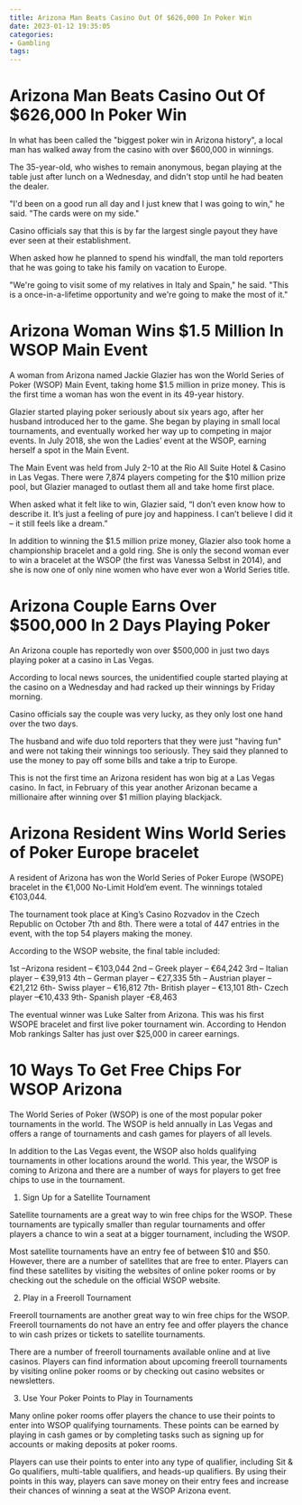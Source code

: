 ```yaml
---
title: Arizona Man Beats Casino Out Of $626,000 In Poker Win
date: 2023-01-12 19:35:05
categories:
- Gambling
tags:
---
```



#  Arizona Man Beats Casino Out Of $626,000 In Poker Win

In what has been called the "biggest poker win in Arizona history", a local man has walked away from the casino with over $600,000 in winnings.

The 35-year-old, who wishes to remain anonymous, began playing at the table just after lunch on a Wednesday, and didn't stop until he had beaten the dealer.

"I'd been on a good run all day and I just knew that I was going to win," he said. "The cards were on my side."

Casino officials say that this is by far the largest single payout they have ever seen at their establishment.

When asked how he planned to spend his windfall, the man told reporters that he was going to take his family on vacation to Europe.

"We're going to visit some of my relatives in Italy and Spain," he said. "This is a once-in-a-lifetime opportunity and we're going to make the most of it."

#  Arizona Woman Wins $1.5 Million In WSOP Main Event

A woman from Arizona named Jackie Glazier has won the World Series of Poker (WSOP) Main Event, taking home $1.5 million in prize money. This is the first time a woman has won the event in its 49-year history.

Glazier started playing poker seriously about six years ago, after her husband introduced her to the game. She began by playing in small local tournaments, and eventually worked her way up to competing in major events. In July 2018, she won the Ladies’ event at the WSOP, earning herself a spot in the Main Event.

The Main Event was held from July 2-10 at the Rio All Suite Hotel & Casino in Las Vegas. There were 7,874 players competing for the $10 million prize pool, but Glazier managed to outlast them all and take home first place.

When asked what it felt like to win, Glazier said, “I don’t even know how to describe it. It’s just a feeling of pure joy and happiness. I can’t believe I did it – it still feels like a dream.”

In addition to winning the $1.5 million prize money, Glazier also took home a championship bracelet and a gold ring. She is only the second woman ever to win a bracelet at the WSOP (the first was Vanessa Selbst in 2014), and she is now one of only nine women who have ever won a World Series title.

#  Arizona Couple Earns Over $500,000 In 2 Days Playing Poker

An Arizona couple has reportedly won over $500,000 in just two days playing poker at a casino in Las Vegas.

According to local news sources, the unidentified couple started playing at the casino on a Wednesday and had racked up their winnings by Friday morning.

Casino officials say the couple was very lucky, as they only lost one hand over the two days.

The husband and wife duo told reporters that they were just "having fun" and were not taking their winnings too seriously. They said they planned to use the money to pay off some bills and take a trip to Europe.

This is not the first time an Arizona resident has won big at a Las Vegas casino. In fact, in February of this year another Arizonan became a millionaire after winning over $1 million playing blackjack.

#  Arizona Resident Wins World Series of Poker Europe bracelet

A resident of Arizona has won the World Series of Poker Europe (WSOPE) bracelet in the €1,000 No-Limit Hold’em event. The winnings totaled €103,044.

The tournament took place at King’s Casino Rozvadov in the Czech Republic on October 7th and 8th. There were a total of 447 entries in the event, with the top 54 players making the money.

According to the WSOP website, the final table included:

1st –Arizona resident – €103,044
2nd – Greek player – €64,242
3rd – Italian player – €39,913
4th – German player – €27,335
5th – Austrian player – €21,212
6th- Swiss player – €16,812
7th- British player – €13,101
8th- Czech player –€10,433
9th- Spanish player -€8,463

The eventual winner was Luke Salter from Arizona. This was his first WSOPE bracelet and first live poker tournament win. According to Hendon Mob rankings Salter has just over $25,000 in career earnings.

#  10 Ways To Get Free Chips For WSOP Arizona

The World Series of Poker (WSOP) is one of the most popular poker tournaments in the world. The WSOP is held annually in Las Vegas and offers a range of tournaments and cash games for players of all levels.

In addition to the Las Vegas event, the WSOP also holds qualifying tournaments in other locations around the world. This year, the WSOP is coming to Arizona and there are a number of ways for players to get free chips to use in the tournament.

1. Sign Up for a Satellite Tournament

Satellite tournaments are a great way to win free chips for the WSOP. These tournaments are typically smaller than regular tournaments and offer players a chance to win a seat at a bigger tournament, including the WSOP.

Most satellite tournaments have an entry fee of between $10 and $50. However, there are a number of satellites that are free to enter. Players can find these satellites by visiting the websites of online poker rooms or by checking out the schedule on the official WSOP website.

2. Play in a Freeroll Tournament

Freeroll tournaments are another great way to win free chips for the WSOP. Freeroll tournaments do not have an entry fee and offer players the chance to win cash prizes or tickets to satellite tournaments.

There are a number of freeroll tournaments available online and at live casinos. Players can find information about upcoming freeroll tournaments by visiting online poker rooms or by checking out casino websites or newsletters.

3. Use Your Poker Points to Play in Tournaments

Many online poker rooms offer players the chance to use their points to enter into WSOP qualifying tournaments. These points can be earned by playing in cash games or by completing tasks such as signing up for accounts or making deposits at poker rooms.

Players can use their points to enter into any type of qualifier, including Sit & Go qualifiers, multi-table qualifiers, and heads-up qualifiers. By using their points in this way, players can save money on their entry fees and increase their chances of winning a seat at the WSOP Arizona event.